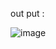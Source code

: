 










out put : 


![image](https://github.com/user-attachments/assets/66de8a97-a0f2-4609-bc45-7807992a5dae)
